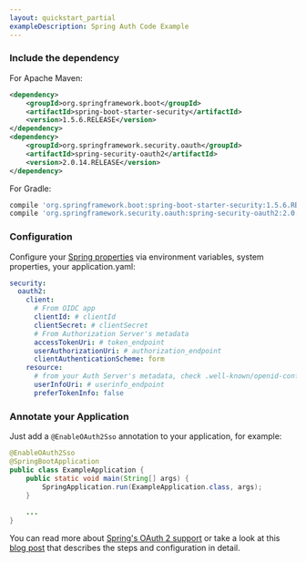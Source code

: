 ```yaml
---
layout: quickstart_partial
exampleDescription: Spring Auth Code Example
---
```



### Include the dependency

For Apache Maven:
```xml
<dependency>
    <groupId>org.springframework.boot</groupId>
    <artifactId>spring-boot-starter-security</artifactId>
    <version>1.5.6.RELEASE</version>
</dependency>
<dependency>
    <groupId>org.springframework.security.oauth</groupId>
    <artifactId>spring-security-oauth2</artifactId>
    <version>2.0.14.RELEASE</version>
</dependency>
```
For Gradle:
```groovy
compile 'org.springframework.boot:spring-boot-starter-security:1.5.6.RELEASE'
compile 'org.springframework.security.oauth:spring-security-oauth2:2.0.14.RELEASE'
```

### Configuration
Configure your [Spring properties](https://docs.spring.io/spring-boot/docs/current/reference/html/boot-features-external-config.html) via environment variables, system properties, your application.yaml:

```yml
security:
  oauth2:
    client:
      # From OIDC app
      clientId: # clientId
      clientSecret: # clientSecret
      # From Authorization Server's metadata
      accessTokenUri: # token_endpoint
      userAuthorizationUri: # authorization_endpoint 
      clientAuthenticationScheme: form
    resource:
      # from your Auth Server's metadata, check .well-known/openid-configuration if not in .well-known/oauth-authorization-server
      userInfoUri: # userinfo_endpoint
      preferTokenInfo: false
```

### Annotate your Application

Just add a `@EnableOAuth2Sso` annotation to your application, for example:

```java
@EnableOAuth2Sso
@SpringBootApplication
public class ExampleApplication {
    public static void main(String[] args) {
        SpringApplication.run(ExampleApplication.class, args);
    }
    
    ...
}
```

You can read more about [Spring's OAuth 2 support](http://projects.spring.io/spring-security-oauth/docs/oauth2.html) or take a look at this [blog post](https://developer.okta.com/blog/2017/03/21/spring-boot-oauth) that describes the steps and configuration in detail.